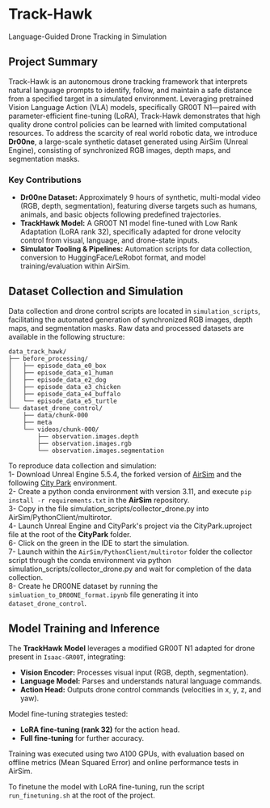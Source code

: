 # Track-Hawk

Language-Guided Drone Tracking in Simulation

## Project Summary

Track-Hawk is an autonomous drone tracking framework that interprets natural language prompts to identify, follow, and maintain a safe distance from a specified target in a simulated environment. Leveraging pretrained Vision Language Action (VLA) models, specifically GR00T N1—paired with parameter-efficient fine-tuning (LoRA), Track-Hawk demonstrates that high quality drone control policies can be learned with limited computational resources. To address the scarcity of real world robotic data, we introduce **Dr00ne**, a large-scale synthetic dataset generated using AirSim (Unreal Engine), consisting of synchronized RGB images, depth maps, and segmentation masks.
### Key Contributions

* **Dr00ne Dataset:** Approximately 9 hours of synthetic, multi-modal video (RGB, depth, segmentation), featuring diverse targets such as humans, animals, and basic objects following predefined trajectories.
* **TrackHawk Model:** A GR00T N1 model fine-tuned with Low Rank Adaptation (LoRA rank 32), specifically adapted for drone velocity control from visual, language, and drone-state inputs.
* **Simulator Tooling & Pipelines:** Automation scripts for data collection, conversion to HuggingFace/LeRobot format, and model training/evaluation within AirSim.

## Dataset Collection and Simulation

Data collection and drone control scripts are located in `simulation_scripts`, facilitating the automated generation of synchronized RGB images, depth maps, and segmentation masks. Raw data and processed datasets are available in the following structure:

```
data_track_hawk/
├── before_processing/
│   ├── episode_data_e0_box
│   ├── episode_data_e1_human
│   ├── episode_data_e2_dog
│   ├── episode_data_e3_chicken
│   ├── episode_data_e4_buffalo
│   └── episode_data_e5_turtle
└── dataset_drone_control/
    ├── data/chunk-000
    ├── meta
    └── videos/chunk-000/
        ├── observation.images.depth
        ├── observation.images.rgb
        └── observation.images.segmentation
```
To reproduce data collection and simulation:    
1- Download Unreal Engine 5.5.4, the forked version of [AirSim](https://github.com/OpenSourceVideoGames/AirSim) and the following [City Park](https://drive.google.com/file/d/1Ofippa0zpMLpgj-gZ11KP5vtPA803J5-/view?usp=sharing) environment.     
2- Create a python conda environment with version 3.11, and execute `pip install -r requirements.txt` in the **AirSim** repository.    
3- Copy in the file simulation_scripts/collector_drone.py into AirSim/PythonClient/multirotor.     
4- Launch Unreal Engine and CityPark's project via the CityPark.uproject file at the root of the **CityPark** folder.    
6- Click on the green in the IDE to start the simulation.     
7- Launch within the `AirSim/PythonClient/multirotor` folder the collector script through the conda environment via python simulation_scripts/collector_drone.py and wait for completion of the data collection.     
8- Create he DR00NE dataset by running the `simluation_to_DR00NE_format.ipynb` file generating it into `dataset_drone_control`.    

## Model Training and Inference

The **TrackHawk Model** leverages a modified GR00T N1 adapted for drone present in `Isaac-GR00T`, integrating:

* **Vision Encoder:** Processes visual input (RGB, depth, segmentation).
* **Language Model:** Parses and understands natural language commands.
* **Action Head:** Outputs drone control commands (velocities in x, y, z, and yaw).

Model fine-tuning strategies tested:

* **LoRA fine-tuning (rank 32)** for the action head.
* **Full fine-tuning** for further accuracy.

Training was executed using two A100 GPUs, with evaluation based on offline metrics (Mean Squared Error) and online performance tests in AirSim.

To finetune the model with LoRA fine-tuning, run the script `run_finetuning.sh` at the root of the project.
